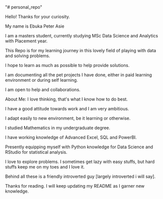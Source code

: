 "# personal_repo" 

Hello! Thanks for your curiosity.

My name is Ebuka Peter Asie

I am a masters student, currently studying MSc Data Science and Analytics with Placement year.

This Repo is for my learning journey in this lovely field of playing with data and solving problems.

I hope to learn as much as possible to help provide solutions.

I am documenting all the pet projects I have done, either in paid learning environment or during self learning.

I am open to help and collaborations.

About Me: I love thinking, that's what I know how to do best. 

I have a good attitude towards work and I am very ambitious.

I adapt easily to new environment, be it learning or otherwise. 

I studied Mathematics in my undergraduate degree.

I have working knowledge of Advanced Excel, SQL and PowerBI.

Presently equipping myself with Python knowledge for Data Science and RStudio for statistical analysis.

I love to explore problems. I sometimes get lazy with easy stuffs, but hard stuffs keep me on my toes and I love it.

Behind all these is a friendly introverted guy [largely introverted i will say].

Thanks for reading. I will keep updating my README as I garner new knowledge.
